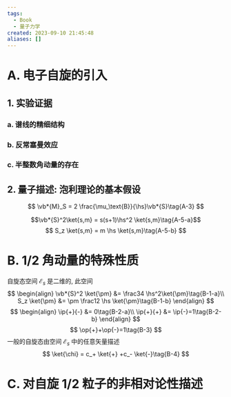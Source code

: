 ```yaml
---
tags:
  - Book
  - 量子力学
created: 2023-09-10 21:45:48
aliases: []
---
```


# A. 电子自旋的引入

## 1. 实验证据

### a. 谱线的精细结构

### b. 反常塞曼效应

### c. 半整数角动量的存在

## 2. 量子描述: 泡利理论的基本假设

$$
\vb*{M}_S = 2 \frac{\mu_\text{B}}{\hs}\vb*{S}\tag{A-3}
$$

$$\vb*{S}^2\ket{s,m} = s(s+1)\hs^2 \ket{s,m}\tag{A-5-a}$$
$$
S_z \ket{s,m} = m \hs \ket{s,m}\tag{A-5-b}
$$

# B. $1/2$ 角动量的特殊性质

自旋态空间 $\mathscr{E}_s$ 是二维的, 此空间
$$
\begin{align}
\vb*{S}^2 \ket{\pm} &= \frac34 \hs^2\ket{\pm}\tag{B-1-a}\\
S_z \ket{\pm} &= \pm \frac12 \hs \ket{\pm}\tag{B-1-b}
\end{align}
$$
$$
\begin{align}
\ip{+}{-} &= 0\tag{B-2-a}\\
\ip{+}{+} &= \ip{-}=1\tag{B-2-b}
\end{align}
$$
$$
\op{+}+\op{-}=1\tag{B-3}
$$
一般的自旋态由空间 $\mathscr{E}_s$ 中的任意矢量描述
$$
\ket{\chi} = c_+ \ket{+} +c_- \ket{-}\tag{B-4}
$$

# C. 对自旋 $1/2$ 粒子的非相对论性描述

